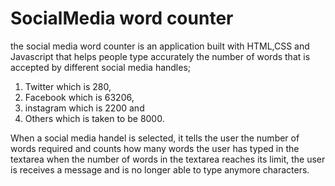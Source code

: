 # SocialMedia word counter
the social media word counter is an application built with HTML,CSS and Javascript that helps people type accurately the number of words that is accepted by different social media handles;
1. Twitter which is 280,
2. Facebook which is 63206,
3. instagram which is 2200 and
4. Others which is taken to be 8000.

When a social media handel is selected, it tells the user the number of words required and counts how many words the user has typed in the textarea when the number of words in the textarea reaches its limit, the user is receives a message and is no longer able to type anymore characters.



